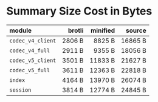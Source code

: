 # Summary Size Cost in Bytes

| module           |   brotli | minified |   source |
|:-----------------|---------:|---------:|---------:|
| `codec_v4_client` |   2806 B |   8825 B |  16865 B |
| `codec_v4_full`  |   2911 B |   9355 B |  18056 B |
| `codec_v5_client` |   3501 B |  11833 B |  21627 B |
| `codec_v5_full`  |   3611 B |  12363 B |  22818 B |
| `index`          |   4164 B |  13970 B |  26074 B |
| `session`        |   3814 B |  12774 B |  24845 B |


